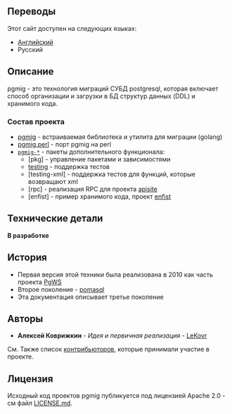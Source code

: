 ## Переводы

Этот сайт доступен на следующих языках:

* [Английский](/)
* Русский

<h2 id="description">Описание</h2>

pgmig - это технология миграций СУБД postgresql, которая включает способ организации и загрузки в БД структур данных (DDL) и хранимого кода.

### Состав проекта

* [pgmig](https://github.com/pgmig/pgmig) - встраиваемая библиотека и утилита для миграции (golang)
* [pgmig.perl](https://github.com/pgmig/pgmig.perl) - порт pgmig на perl
* [`pgmig-*`](https://github.com/pgmig?q=pgmig-*) - пакеты дополнительного функционала:
  * [pkg] - управление пакетами и зависимостями
  * [testing](https://github.com/pgmig/pgmig-testing) - поддержка тестов
  * [testing-xml] - поддержка тестов для функций, которые возвращают xml
  * [rpc] - реализация RPC для проекта [apisite]()
  * [enfist] - пример хранимого кода, проект [enfist]()

## Технические детали

**В разработке**

## История

* Первая версия этой техники была реализована в 2010 как часть проекта [PgWS](https://github.com/LeKovr/pgws)
* Второе поколение - [pomasql](https://github.com/pomasql)
* Эта документация описывает третье поколение

## Авторы

* **Алексей Коврижкин** - *Идея и первичная реализация* - [LeKovr](https://github.com/LeKovr)

См. Также список [контрибьюторов](https://github.com/pomasql/poma/graphs/contributors), которые принимали участие в проекте.

## Лицензия

Исходный код проектов pgmig публикуется под лицензией Apache 2.0 - см файл [LICENSE.md](https://github.com/pgmig/pgmig/blob/master/LICENSE).
